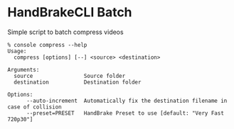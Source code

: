 # HandBrakeCLI Batch

Simple script to batch compress videos

```
% console compress --help
Usage:
  compress [options] [--] <source> <destination>

Arguments:
  source                Source folder
  destination           Destination folder

Options:
      --auto-increment  Automatically fix the destination filename in case of collision
      --preset=PRESET   HandBrake Preset to use [default: "Very Fast 720p30"]
```